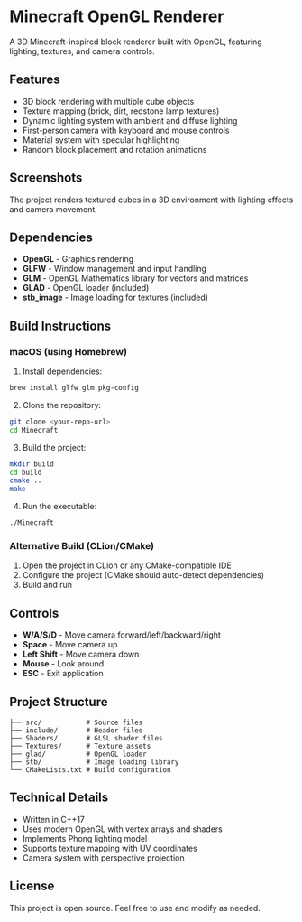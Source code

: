 # Minecraft OpenGL Renderer

A 3D Minecraft-inspired block renderer built with OpenGL, featuring lighting, textures, and camera controls.

## Features

- 3D block rendering with multiple cube objects
- Texture mapping (brick, dirt, redstone lamp textures)
- Dynamic lighting system with ambient and diffuse lighting
- First-person camera with keyboard and mouse controls
- Material system with specular highlighting
- Random block placement and rotation animations

## Screenshots

The project renders textured cubes in a 3D environment with lighting effects and camera movement.

## Dependencies

- **OpenGL** - Graphics rendering
- **GLFW** - Window management and input handling
- **GLM** - OpenGL Mathematics library for vectors and matrices
- **GLAD** - OpenGL loader (included)
- **stb_image** - Image loading for textures (included)

## Build Instructions

### macOS (using Homebrew)

1. Install dependencies:
```bash
brew install glfw glm pkg-config
```

2. Clone the repository:
```bash
git clone <your-repo-url>
cd Minecraft
```

3. Build the project:
```bash
mkdir build
cd build
cmake ..
make
```

4. Run the executable:
```bash
./Minecraft
```

### Alternative Build (CLion/CMake)

1. Open the project in CLion or any CMake-compatible IDE
2. Configure the project (CMake should auto-detect dependencies)
3. Build and run

## Controls

- **W/A/S/D** - Move camera forward/left/backward/right
- **Space** - Move camera up
- **Left Shift** - Move camera down
- **Mouse** - Look around
- **ESC** - Exit application

## Project Structure

```
├── src/           # Source files
├── include/       # Header files
├── Shaders/       # GLSL shader files
├── Textures/      # Texture assets
├── glad/          # OpenGL loader
├── stb/           # Image loading library
└── CMakeLists.txt # Build configuration
```

## Technical Details

- Written in C++17
- Uses modern OpenGL with vertex arrays and shaders
- Implements Phong lighting model
- Supports texture mapping with UV coordinates
- Camera system with perspective projection

## License

This project is open source. Feel free to use and modify as needed. 